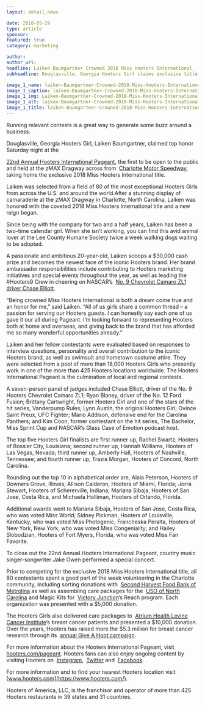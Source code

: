 ```yaml
---
layout: detail_news

date: 2018-05-29
type: article
sponsor:
featured: true
category: marketing        

author:  
author_url: 
headline: Laiken Baumgartner Crowned 2018 Miss Hooters International
subheadline: Douglasville, Georgia Hooters Girl claims exclusive title and $30,000 cash prize

image_1_name: laiken-Baumgartner-Crowned-2018-Miss-Hooters-International-51148
image_1_caption: laiken-Baumgartner-Crowned-2018-Miss-Hooters-International-51148
image_1_img: Laiken-Baumgartner-Crowned-2018-Miss-Hooters-International-51148.jpg
image_1_alt: laiken-Baumgartner-Crowned-2018-Miss-Hooters-International-51148
image_1_title: laiken-Baumgartner-Crowned-2018-Miss-Hooters-International-51148
---
```

	
Running relevant contests is a great way to generate some buzz around a business.

<!--more-->Douglasville, Georgia Hooters Girl, Laiken Baumgartner, claimed top honor Saturday night at the&nbsp;
[22nd Annual Hooters International Pageant](https://www.hooters.com/pageant/), the first to be open to the public and held at the zMAX Dragway across from&nbsp;
[Charlotte Motor Speedway](http://www.charlottemotorspeedway.com/), taking home the exclusive 2018 Miss Hooters International title.

Laiken was selected from a field of 80 of the most exceptional Hooters Girls from across the U.S. and around the world.After a stunning display of camaraderie at the zMAX Dragway in Charlotte, North Carolina, Laiken was honored with the coveted 2018 Miss Hooters International title and a new reign began.

Since being with the company for two and a half years, Laiken has been a two-time calendar girl. When she isn&rsquo;t working, you can find this avid animal lover at the Lee County Humane Society twice a week walking dogs waiting to be adopted.

A passionate and ambitious 20-year-old, Laiken scoops a $30,000 cash prize and becomes the newest face of the iconic Hooters brand. Her brand ambassador responsibilities include contributing to Hooters marketing initiatives and special events throughout the year, as well as leading the #Hooters9 Crew in cheering on NASCAR&rsquo;s&nbsp;
[No. 9 Chevrolet Camaro ZL1 driver Chase Elliott](https://www.hooters.com/racing/).

&ldquo;Being crowned Miss Hooters International is both a dream come true and an honor for me,&rdquo; said Laiken. &ldquo;All of us girls share a common thread &ndash; a passion for serving our Hooters guests. I can honestly say each one of us gave it our all during Pageant. I&rsquo;m looking forward to representing Hooters both at home and overseas, and giving back to the brand that has afforded me so many wonderful opportunities already.&rdquo;

Laiken and her fellow contestants were evaluated based on responses to interview questions, personality and overall contribution to the iconic Hooters brand, as well as swimsuit and hometown costume attire. They were selected from a pool of more than 18,000 Hooters Girls who presently work in one of the more than 425 Hooters locations worldwide. The Hooters International Pageant is the culmination of local and regional contests.

A seven-person panel of judges included Chase Elliott, driver of the No. 9 Hooters Chevrolet Camaro ZL1; Ryan Blaney, driver of the No. 12 Ford Fusion; Brittany Cartwright, former Hooters Girl and one of the stars of the hit series, Vanderpump Rules; Lynn Austin, the original Hooters Girl; Ovince Saint Preux, UFC Fighter; Mario Addison, defensive end for the Carolina Panthers; and Kim Coon, former contestant on the hit series, The Bachelor, Miss Sprint Cup and NASCAR&rsquo;s Glass Case of Emotion podcast host.

The top five Hooters Girl finalists are first runner up, Rachel Swartz, Hooters of Bossier City, Louisiana; second runner up, Hannah Williams, Hooters of Las Vegas, Nevada; third runner up, Amberly Hall, Hooters of Nashville, Tennessee; and fourth runner up, Trazia Morgan, Hooters of Concord, North Carolina.

Rounding out the top 10 in alphabetical order are, Alaia Peterson, Hooters of Downers Grove, Illinois; Allison Calderon, Hooters of Miami, Florida; Jorra Stewart, Hooters of Schererville, Indiana; Mariana Sibaja, Hooters of San Jose, Costa Rica, and Michaela Holliman, Hooters of Orlando, Florida.

Additional awards went to Mariana Sibaja, Hooters of San Jose, Costa Rica, who was voted Miss World; Sidney Pickman, Hooters of Louisville, Kentucky, who was voted Miss Photogenic; Francheska Peralta, Hooters of New York, New York, who was voted Miss Congeniality; and Hailey Slobodzian, Hooters of Fort Myers, Florida, who was voted Miss Fan Favorite.

To close out the 22nd Annual Hooters International Pageant, country music singer-songwriter Jake Owen performed a special concert.

Prior to competing for the exclusive 2018 Miss Hooters International title, all 80 contestants spent a good part of the week volunteering in the Charlotte community, including sorting donations with&nbsp;
[Second Harvest Food Bank of Metrolina](https://www.secondharvestmetrolina.org/)&nbsp;as well as assembling care packages for the&nbsp;
[USO of North Carolina](https://northcarolina.uso.org/)&nbsp;and Magic Kits for&nbsp;
[Victory Junction](https://victoryjunction.org/)&rsquo;s Reach program. Each organization was presented with a $5,000 donation.

The Hooters Girls also delivered care packages to&nbsp;
[Atrium Health Levine Cancer Institute](https://www.carolinashealthcare.org/medical-services/specialty-care/cancer-care/locations)&rsquo;s breast cancer patients and presented a $10,000 donation. Over the years, Hooters has raised more the $5.3 million for breast cancer research through its&nbsp;
[annual Give A Hoot campaign](https://www.hooters.com/about/news/hooters-calls-on-nation-to-give-a-hoot-in-the-fight-against-breast-cancer).

For more information about the Hooters International Pageant, visit&nbsp;
[hooters.com/pageant](https://www.hooters.com/pageant/). Hooters fans can also enjoy ongoing content by visiting Hooters on&nbsp;
[Instagram](http://www.instagram.com/Hooters),&nbsp;
[Twitter](http://www.twitter.com/Hooters)&nbsp;and&nbsp;
[Facebook](http://www.facebook.com/Hooters).

For more information and to find your nearest Hooters location visit&nbsp;
[www.hooters.com](https://www.hooters.com/).

Hooters of America, LLC, is the franchisor and operator of more than 425 Hooters restaurants in 39 states and 31 countries.&nbsp;